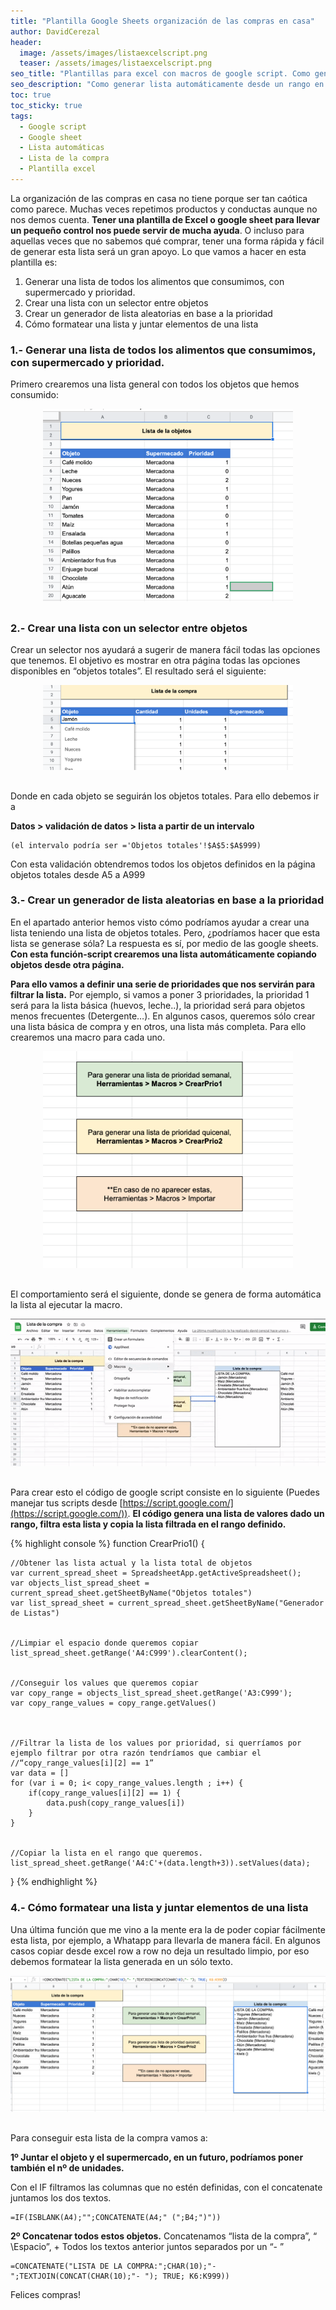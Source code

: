 ```yaml
---
title: "Plantilla Google Sheets organización de las compras en casa"
author: DavidCerezal
header:
  image: /assets/images/listaexcelscript.png
  teaser: /assets/images/listaexcelscript.png
seo_title: "Plantillas para excel con macros de google script. Como generar lista automáticamente desde un rango. Plantilla Excel."
seo_description: "Como generar lista automáticamente desde un rango en google sheet por medio de google script. Plantilla Excel"  
toc: true
toc_sticky: true
tags: 
  - Google script
  - Google sheet
  - Lista automáticas
  - Lista de la compra
  - Plantilla excel
---
```



La organización de las compras en casa no tiene porque ser tan caótica como parece. Muchas veces repetimos productos y conductas aunque no nos demos cuenta. **Tener una plantilla de Excel o google sheet para llevar un pequeño control nos puede servir de mucha ayuda**. O incluso para aquellas veces que no sabemos qué comprar, tener una forma rápida y fácil de generar esta lista será un gran apoyo. Lo que vamos a hacer en esta plantilla es:  
  

1. Generar una lista de todos los alimentos que consumimos, con supermercado y prioridad.
2. Crear una lista con un selector entre objetos
3. Crear un generador de lista aleatorias en base a la prioridad
4. Cómo formatear una lista y juntar elementos de una lista
  
  
###  1.- Generar una lista de todos los alimentos que consumimos, con supermercado y prioridad.

Primero crearemos una lista general con todos los objetos que hemos consumido:  

<div style="text-align: center;margin-bottom: 30px;">
<img src="/assets/images/lista1.png" alt="lista global compras" width="400px;"> 
</div>  
    




  
### 2.- Crear una lista con un selector entre objetos

Crear un selector nos ayudará a sugerir de manera fácil todas las opciones que tenemos. El objetivo es mostrar en otra página todas las opciones disponibles en “objetos totales”. El resultado será el siguiente:

<div style="text-align: center;margin-bottom: 30px;">
<img src="/assets/images/lista2.png" alt="selector compras" width="400px;"> 
</div>  



       
Donde en cada objeto se seguirán los objetos totales. Para ello debemos ir a 

 **Datos > validación de datos > lista a partir de un intervalo**

    (el intervalo podría ser ='Objetos totales'!$A$5:$A$999)

Con esta validación obtendremos todos los objetos definidos en la página objetos totales desde A5 a A999

  




### 3.- Crear un generador de lista aleatorias en base a la prioridad
  
En el apartado anterior hemos visto cómo podríamos ayudar a crear una lista teniendo una lista de objetos totales. Pero, ¿podríamos hacer que esta lista se generase sóla? La respuesta es sí, por medio de las google sheets. **Con esta función-script crearemos una lista automáticamente copiando objetos desde otra página.**

**Para ello vamos a definir una serie de prioridades que nos servirán para filtrar la lista.** Por ejemplo, si vamos a poner 3 prioridades, la prioridad 1 será para la lista básica (huevos, leche..), la prioridad será para objetos menos frecuentes (Detergente…). En algunos casos, queremos sólo crear una lista básica de compra y en otros, una lista más completa. Para ello crearemos una macro para cada uno.



<div style="text-align: center;margin-bottom: 30px;">
<img src="/assets/images/lista4.png" alt="prioridades" width="400px;"> 
</div>  




  
El comportamiento será el siguiente, donde se genera de forma automática la lista al ejecutar la macro.  
  




<div style="text-align: center;margin-bottom: 30px;">
<img src="/assets/images/lista5gif.gif" alt="ejemplo uso"> 
</div>    
  




Para crear esto el código de google script consiste en lo siguiente (Puedes manejar tus scripts desde [https://script.google.com/](https://script.google.com/)). **El código genera una lista de valores dado un rango, filtra esta lista y copia la lista filtrada en el rango definido.**  



  
{% highlight console %}
function CrearPrio1() {

	//Obtener las lista actual y la lista total de objetos
	var current_spread_sheet = SpreadsheetApp.getActiveSpreadsheet();
	var objects_list_spread_sheet = current_spread_sheet.getSheetByName("Objetos totales")
	var list_spread_sheet = current_spread_sheet.getSheetByName("Generador de Listas")


	//Limpiar el espacio donde queremos copiar
	list_spread_sheet.getRange('A4:C999').clearContent();


	//Conseguir los values que queremos copiar
	var copy_range = objects_list_spread_sheet.getRange('A3:C999');
	var copy_range_values = copy_range.getValues()
	  
	  

	//Filtrar la lista de los values por prioridad, si querríamos por ejemplo filtrar por otra razón tendríamos que cambiar el //“copy_range_values[i][2] == 1”
	var data = []
	for (var i = 0; i< copy_range_values.length ; i++) {
		if(copy_range_values[i][2] == 1) {
			data.push(copy_range_values[i])
		}
	}

	  
	//Copiar la lista en el rango que queremos.
	list_spread_sheet.getRange('A4:C'+(data.length+3)).setValues(data);
}
{% endhighlight %}





  
### 4.- Cómo formatear una lista y juntar elementos de una lista

Una última función que me vino a la mente era la de poder copiar fácilmente esta lista, por ejemplo, a Whatapp para llevarla de manera fácil. En algunos casos copiar desde excel row a row no deja un resultado limpio, por eso debemos formatear la lista generada en un sólo texto.



<div style="text-align: center;margin-bottom: 30px;">
<img src="/assets/images/lista6.png" alt="ejemplo uso" > 
</div>     



  
Para conseguir esta lista de la compra vamos a:

**1º Juntar el objeto y el supermercado, en un futuro, podríamos poner también el nº de unidades.**

Con el IF filtramos las columnas que no estén definidas, con el concatenate juntamos los dos textos.

    =IF(ISBLANK(A4);"";CONCATENATE(A4;" (";B4;")"))

 
**2º Concatenar todos estos objetos.**
Concatenamos “lista de la compra”, “ \Espacio”, + Todos los textos anterior juntos separados por un “- ”

    =CONCATENATE("LISTA DE LA COMPRA:";CHAR(10);"- ";TEXTJOIN(CONCAT(CHAR(10);"- "); TRUE; K6:K999))


Felices compras!